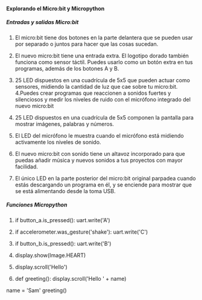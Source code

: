 #### Explorando el Micro:bit y Micropython

##### Entradas y salidas Micro:bit 
1. El micro:bit tiene dos botones en la parte delantera que se pueden usar por separado o juntos para hacer que las cosas sucedan.
2. El nuevo micro:bit tiene una entrada extra. El logotipo dorado también funciona como sensor táctil. Puedes usarlo como un botón extra en tus programas, además de los botones A y B.
3. 25 LED dispuestos en una cuadrícula de 5x5 que pueden actuar como sensores, midiendo la cantidad de luz que cae sobre tu micro:bit.
4.Puedes crear programas que reaccionen a sonidos fuertes y silenciosos y medir los niveles de ruido con el micrófono integrado del nuevo micro:bit

1. 25 LED dispuestos en una cuadrícula de 5x5 componen la pantalla para mostrar imágenes, palabras y números.
2.  El LED del micrófono le muestra cuando el micrófono está midiendo activamente los niveles de sonido.
3.  El nuevo micro:bit con sonido tiene un altavoz incorporado para que puedas añadir música y nuevos sonidos a tus proyectos con mayor facilidad.
4.  El único LED en la parte posterior del micro:bit original parpadea cuando estás descargando un programa en él, y se enciende para mostrar que se está alimentando desde la toma USB.


##### Funciones Micropython

1.    if button_a.is_pressed():
            uart.write('A')
2.    if accelerometer.was_gesture('shake'):
        uart.write('C')
3.    if button_b.is_pressed():
        uart.write('B')

1.    display.show(Image.HEART)
2.    display.scroll('Hello')
3.    def greeting():
    display.scroll('Hello ' + name)

name = 'Sam'
greeting()
